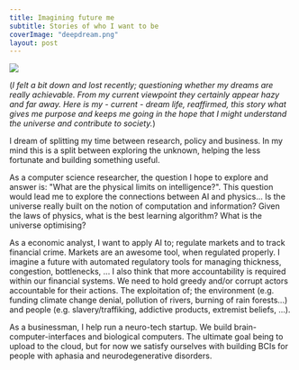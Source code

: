 ```yaml
---
title: Imagining future me
subtitle: Stories of who I want to be
coverImage: "deepdream.png"
layout: post
---
```


![]({{site.baseurl}}/images/{{page.coverImage}})

(_I felt a bit down and lost recently; questioning whether my dreams are really achievable. From my current viewpoint they certainly appear hazy and far away. Here is my - current - dream life, reaffirmed, this story what gives me purpose and keeps me going in the hope that I might understand the universe and contribute to society._)

I dream of splitting my time between research, policy and business. In my mind this is a split between exploring the unknown, helping the less fortunate and building something useful.

As a computer science researcher, the question I hope to explore and answer is: "What are the physical limits on intelligence?". This question would lead me to explore the connections between AI and physics... Is the universe really built on the notion of computation and information? Given the laws of physics, what is the best learning algorithm? What is the universe optimising?

As a economic analyst, I want to apply AI to; regulate markets and to track financial crime. Markets are an awesome tool, when regulated properly. I imagine a future with automated regulatory tools for managing thickness, congestion, bottlenecks, ... I also think that more accountability is required within our financial systems. We need to hold greedy and/or corrupt actors accountable for their actions. The exploitation of; the environment (e.g. funding climate change denial, pollution of rivers, burning of rain forests...) and people (e.g. slavery/traffiking, addictive products, extremist beliefs, ...).

As a businessman, I help run a neuro-tech startup. We build brain-computer-interfaces and biological computers. The ultimate goal being to upload to the cloud, but for now we satisfy ourselves with building BCIs for people with aphasia and neurodegenerative disorders.
